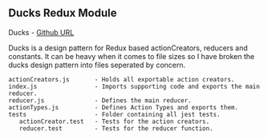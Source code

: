 ## Ducks Redux Module

Ducks - [Github URL](https://github.com/erikras/ducks-modular-redux)

Ducks is a design pattern for Redux based actionCreators, reducers and constants. It can be heavy when it comes to file sizes so I have broken the ducks design pattern into files seperated by concern.


 ```
 actionCreators.js       - Holds all exportable action creators.
 index.js                - Imports supporting code and exports the main reducer.
 reducer.js              - Defines the main reducer.
 actionTypes.js          - Defines Action Types and exports them.
 tests                   - Folder containing all jest tests.
    actionCreator.test   - Tests for the action creators.
    reducer.test         - Tests for the reducer function.
 ```
